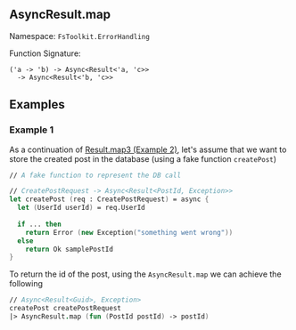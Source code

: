 ## AsyncResult.map

Namespace: `FsToolkit.ErrorHandling`

Function Signature:

```
('a -> 'b) -> Async<Result<'a, 'c>> 
  -> Async<Result<'b, 'c>>
```

## Examples

### Example 1

As a continuation of [Result.map3 (Example 2)](../result/map3#example-2), let's assume that we want to store the created post in the database (using a fake function `createPost`)

```fsharp
// A fake function to represent the DB call

// CreatePostRequest -> Async<Result<PostId, Exception>>
let createPost (req : CreatePostRequest) = async {
  let (UserId userId) = req.UserId
  
  if ... then
    return Error (new Exception("something went wrong"))
  else
    return Ok samplePostId
}
```

To return the id of the post, using the `AsyncResult.map` we can achieve the following

```fsharp
// Async<Result<Guid>, Exception>
createPost createPostRequest
|> AsyncResult.map (fun (PostId postId) -> postId)
```